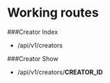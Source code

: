 # Working routes
###Creator Index
- /api/v1/creators

###Creator Show
- /api/v1/creators/**CREATOR_ID**
